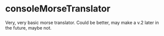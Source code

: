 # consoleMorseTranslator
Very, very basic morse translator. Could be better, may make a v.2 later in the future, maybe not.
